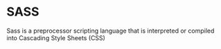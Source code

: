 # SASS
Sass is a preprocessor scripting language that is interpreted or compiled into Cascading Style Sheets (CSS)
